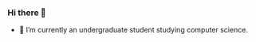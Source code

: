 ### Hi there 👋

<!--
**kelzk/kelzk** is a ✨ _special_ ✨ repository because its `README.md` (this file) appears on your GitHub profile.

Here are some ideas to get you started:

- 🔭 I’m currently working on a computer science degree.
- 🌱 I’m interested in learning game production.



-->
- 🔭 I’m currently an undergraduate student studying computer science.
